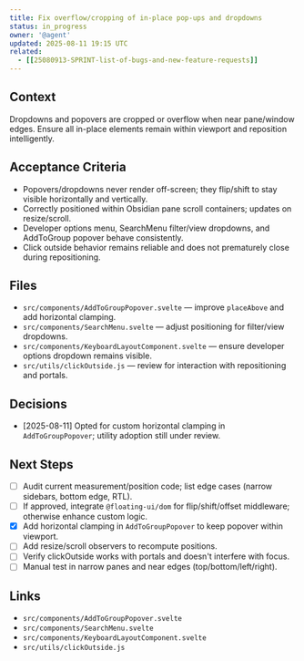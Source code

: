 ```yaml
---
title: Fix overflow/cropping of in-place pop-ups and dropdowns
status: in_progress
owner: '@agent'
updated: 2025-08-11 19:15 UTC
related:
  - [[25080913-SPRINT-list-of-bugs-and-new-feature-requests]]
---
```


## Context

Dropdowns and popovers are cropped or overflow when near pane/window edges. Ensure all in-place elements remain within viewport and reposition intelligently.

## Acceptance Criteria

- Popovers/dropdowns never render off-screen; they flip/shift to stay visible horizontally and vertically.
- Correctly positioned within Obsidian pane scroll containers; updates on resize/scroll.
- Developer options menu, SearchMenu filter/view dropdowns, and AddToGroup popover behave consistently.
- Click outside behavior remains reliable and does not prematurely close during repositioning.

## Files

- `src/components/AddToGroupPopover.svelte` — improve `placeAbove` and add horizontal clamping.
- `src/components/SearchMenu.svelte` — adjust positioning for filter/view dropdowns.
- `src/components/KeyboardLayoutComponent.svelte` — ensure developer options dropdown remains visible.
- `src/utils/clickOutside.js` — review for interaction with repositioning and portals.

## Decisions

- [2025-08-11] Opted for custom horizontal clamping in `AddToGroupPopover`; utility adoption still under review.

## Next Steps

- [ ] Audit current measurement/position code; list edge cases (narrow sidebars, bottom edge, RTL).
- [ ] If approved, integrate `@floating-ui/dom` for flip/shift/offset middleware; otherwise enhance custom logic.
- [x] Add horizontal clamping in `AddToGroupPopover` to keep popover within viewport.
- [ ] Add resize/scroll observers to recompute positions.
- [ ] Verify clickOutside works with portals and doesn't interfere with focus.
- [ ] Manual test in narrow panes and near edges (top/bottom/left/right).

## Links

- `src/components/AddToGroupPopover.svelte`
- `src/components/SearchMenu.svelte`
- `src/components/KeyboardLayoutComponent.svelte`
- `src/utils/clickOutside.js`
